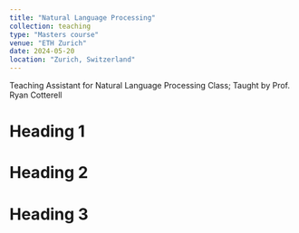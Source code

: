 ```yaml
---
title: "Natural Language Processing"
collection: teaching
type: "Masters course"
venue: "ETH Zurich"
date: 2024-05-20
location: "Zurich, Switzerland"
---
```


Teaching Assistant for Natural Language Processing Class; Taught by Prof. Ryan Cotterell

Heading 1
======

Heading 2
======

Heading 3
======
